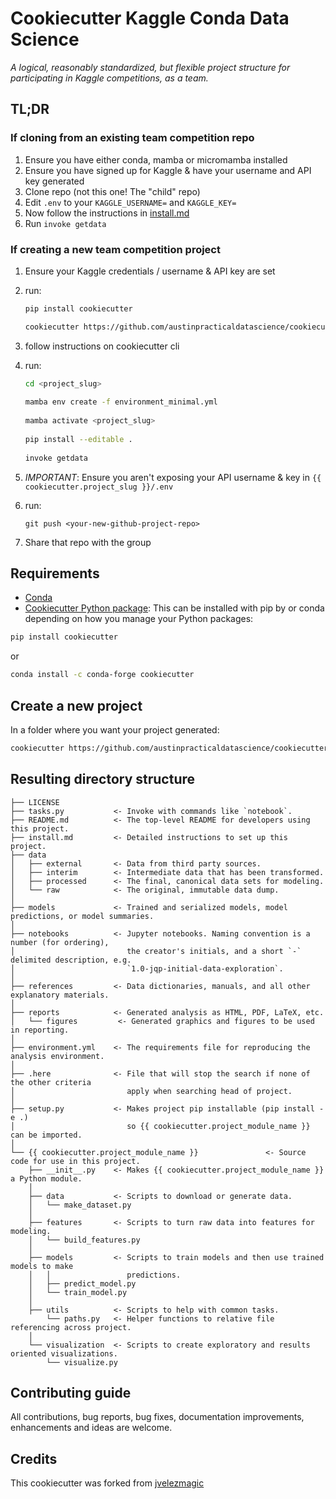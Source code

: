# Cookiecutter Kaggle Conda Data Science

_A logical, reasonably standardized, but flexible project structure for participating in Kaggle competitions, as a team._

## TL;DR

### If cloning from an existing team competition repo
1. Ensure you have either conda, mamba or micromamba installed
2. Ensure you have signed up for Kaggle & have your username and API key generated
3. Clone repo (not this one! The "child" repo)
4. Edit ```.env``` to your ```KAGGLE_USERNAME=``` and ```KAGGLE_KEY=```
5. Now follow the instructions in [install.md](https://github.com/austinpracticaldatascience/cookiecutter-conda-data-science/blob/main/%7B%7B%20cookiecutter.project_slug%20%7D%7D/install.md)
6. Run ```invoke getdata```

### If creating a new team competition project
1. Ensure your Kaggle credentials / username & API key are set
2. run:

	```bash
	pip install cookiecutter
	
	cookiecutter https://github.com/austinpracticaldatascience/cookiecutter-conda-data-science
	```

3. follow instructions on cookiecutter cli
4. run:

	```bash
	cd <project_slug>
		
	mamba env create -f environment_minimal.yml
		
	mamba activate <project_slug>
		
	pip install --editable .
		
	invoke getdata
    ```
5. *IMPORTANT*: Ensure you aren't exposing your API username & key in ```{{ cookiecutter.project_slug }}/.env```
6. run:  
    ```
	git push <your-new-github-project-repo>
	```
7. Share that repo with the group



## Requirements

- [Conda](https://docs.conda.io/projects/conda/en/latest/user-guide/install/download.html)
- [Cookiecutter Python package](http://cookiecutter.readthedocs.org/en/latest/installation.html): This can be installed with pip by or conda depending on how you manage your Python packages:

``` bash
pip install cookiecutter
```

or

``` bash
conda install -c conda-forge cookiecutter
```

## Create a new project

In a folder where you want your project generated:

```bash
cookiecutter https://github.com/austinpracticaldatascience/cookiecutter-conda-data-science
```

## Resulting directory structure

    ├── LICENSE
    ├── tasks.py           <- Invoke with commands like `notebook`.
    ├── README.md          <- The top-level README for developers using this project.
    ├── install.md         <- Detailed instructions to set up this project.
    ├── data
    │   ├── external       <- Data from third party sources.
    │   ├── interim        <- Intermediate data that has been transformed.
    │   ├── processed      <- The final, canonical data sets for modeling.
    │   └── raw            <- The original, immutable data dump.
    │
    ├── models             <- Trained and serialized models, model predictions, or model summaries.
    │
    ├── notebooks          <- Jupyter notebooks. Naming convention is a number (for ordering),
    │                         the creator's initials, and a short `-` delimited description, e.g.
    │                         `1.0-jqp-initial-data-exploration`.
    │
    ├── references         <- Data dictionaries, manuals, and all other explanatory materials.
    │
    ├── reports            <- Generated analysis as HTML, PDF, LaTeX, etc.
    │   └── figures         <- Generated graphics and figures to be used in reporting.
    │
    ├── environment.yml    <- The requirements file for reproducing the analysis environment.
    │
    ├── .here              <- File that will stop the search if none of the other criteria
    │                         apply when searching head of project.
    │
    ├── setup.py           <- Makes project pip installable (pip install -e .)
    │                         so {{ cookiecutter.project_module_name }} can be imported.
    │
    └── {{ cookiecutter.project_module_name }}               <- Source code for use in this project.
        ├── __init__.py    <- Makes {{ cookiecutter.project_module_name }} a Python module.
        │
        ├── data           <- Scripts to download or generate data.
        │   └── make_dataset.py
        │
        ├── features       <- Scripts to turn raw data into features for modeling.
        │   └── build_features.py
        │
        ├── models         <- Scripts to train models and then use trained models to make
        │   │                 predictions.
        │   ├── predict_model.py
        │   └── train_model.py
        │
        ├── utils          <- Scripts to help with common tasks.
            └── paths.py   <- Helper functions to relative file referencing across project.
        │
        └── visualization  <- Scripts to create exploratory and results oriented visualizations.
            └── visualize.py

## Contributing guide

All contributions, bug reports, bug fixes, documentation improvements, enhancements and ideas are welcome.

## Credits

This cookiecutter was forked from [jvelezmagic](https://github.com/jvelezmagic/cookiecutter-conda-data-science)
